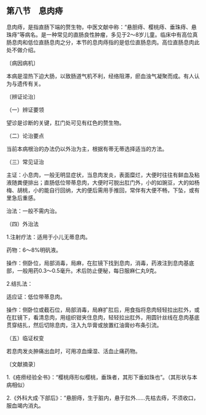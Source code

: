 ## 第八节　息肉痔

息肉痔，是指直肠下端的赘生物，中医文献中称：“悬胆痔、樱桃痔、垂珠痔、悬珠痔”等病名。是一种常见的直肠良性肿瘤，多见于2〜8岁儿童。临床中有高位真肠息肉和低位直肠息肉之分，本节的息肉痔指的是低位直肠息肉。高位直肠息肉此处不做介绍。

〔病因病机〕

本病是湿热下迫大肠，以致肠道气机不利，经络阻滞，瘀血浊气凝聚而成。有人认为与遗传有关。

〔辨证论治〕

（一）辨证要领

望诊是诊断的关键，肛门处可见有红色的赘生物。

（二）论治要点

当前本病根治的办法仍以外治为主，根据有蒂无蒂选择适当的方法。

（三）常见证治

主证：小息肉，一般无明显症状，当息肉发炎，表面糜烂，大便时往往有鲜血及粘液随粪便排出；直肠低位带蒂息肉，大便时可脱出肛门外，小的如豌豆，大的如杨梅、胡桃，小的能自行回纳，大的便后需用手推回，常伴有大便不畅，下坠，或有里急后重感。

治法：一般不需内治。

（四）外治法

1.注射疗法：适用于小儿无蒂息肉。

药物：6〜8%明矾液。

操作：侧卧位，局部消毒，局麻，在肛镜下找到息肉，消毒，药液注到息肉基底部，一般用药0.3〜0.5毫升。术后防止便秘，每日服麻仁丸9克。

2.结扎法：

适应证：低位带蒂息肉。

操作：侧卧位或截石位，局部消毒，局麻扩肛后，用食指将息肉轻轻拉出肛外，或在肛镜下，看清息肉，用组织钳夹住息肉，轻轻拉出肛外，用圆针丝线在息肉基底贯穿结扎，然后切除息肉，注入九华膏或放置红油膏纱布条引流。

（五）临证权变

若息肉发炎肿痛出血时，可用凉血燥湿、活血止痛药物。

〔文献摘录〕

1.《疮痨经验全书》：“樱桃痔形似樱桃，垂珠者，其形下垂如珠也”。（其形状与本病相似）

2.《外科大成·下部后》：“悬胆痔，生于脏内，悬于肛外……先枯去痔，不须收口，服血竭内消丸。